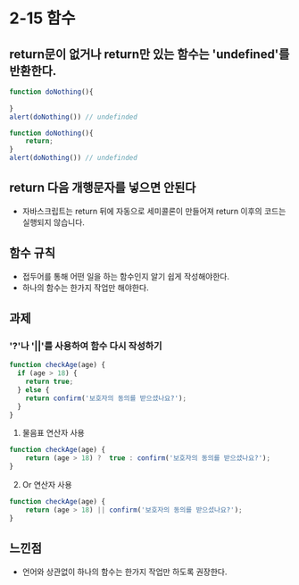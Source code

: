 # 2-15 함수
## return문이 없거나 return만 있는 함수는 'undefined'를 반환한다.
```js
function doNothing(){
    
}
alert(doNothing()) // undefinded
```
```js
function doNothing(){
    return;
}
alert(doNothing()) // undefinded
```
## return 다음 개행문자를 넣으면 안된다
- 자바스크립트는 return 뒤에 자동으로 세미콜론이 만들어져 return 이후의 코드는 실행되지 않습니다.

## 함수 규칙
- 접두어를 통해 어떤 일을 하는 함수인지 알기 쉽게 작성해야한다.
- 하나의 함수는 한가지 작업만 해야한다.

## 과제
### '?'나 '||'를 사용하여 함수 다시 작성하기
```js
function checkAge(age) {
  if (age > 18) {
    return true;
  } else {
    return confirm('보호자의 동의를 받으셨나요?');
  }
}
```
1. 물음표 연산자 사용
```js
function checkAge(age) {
    return (age > 18) ?  true : confirm('보호자의 동의를 받으셨나요?');
}
```

2. Or 연산자 사용
```js
function checkAge(age) {
    return (age > 18) || confirm('보호자의 동의를 받으셨나요?');
}
```

## 느낀점
- 언어와 상관없이 하나의 함수는 한가지 작업만 하도록 권장한다.
